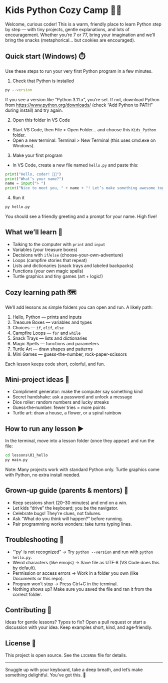 # Kids Python Cozy Camp 🐍✨

Welcome, curious coder! This is a warm, friendly place to learn Python step by step — with tiny projects, gentle explanations, and lots of encouragement. Whether you’re 7 or 77, bring your imagination and we’ll bring the snacks (metaphorical… but cookies are encouraged).

## Quick start (Windows) ⏱️

Use these steps to run your very first Python program in a few minutes.

1) Check that Python is installed

```bat
py --version
```

If you see a version like “Python 3.11.x”, you’re set. If not, download Python from https://www.python.org/downloads/ (check “Add Python to PATH” during install) and try again.

2) Open this folder in VS Code

- Start VS Code, then File > Open Folder… and choose this `Kids_Python` folder.
- Open a new terminal: Terminal > New Terminal (this uses cmd.exe on Windows).

3) Make your first program

- In VS Code, create a new file named `hello.py` and paste this:

```python
print("Hello, coder! 🐍💖")
print("What’s your name?")
name = input("> ")
print("Nice to meet you, " + name + "! Let’s make something awesome together.")
```

4) Run it

```bat
py hello.py
```

You should see a friendly greeting and a prompt for your name. High five!

## What we’ll learn 🌈

- Talking to the computer with `print` and `input`
- Variables (your treasure boxes)
- Decisions with `if`/`else` (choose-your-own-adventure)
- Loops (campfire stories that repeat)
- Lists and dictionaries (snack trays and labeled backpacks)
- Functions (your own magic spells)
- Turtle graphics and tiny games (art + logic!)

## Cozy learning path 🗺️

We’ll add lessons as simple folders you can open and run. A likely path:

1. Hello, Python — prints and inputs
2. Treasure Boxes — variables and types
3. Choices — `if`, `elif`, `else`
4. Campfire Loops — `for` and `while`
5. Snack Trays — lists and dictionaries
6. Magic Spells — functions and parameters
7. Turtle Art — draw shapes and patterns
8. Mini Games — guess-the-number, rock-paper-scissors

Each lesson keeps code short, colorful, and fun.

## Mini‑project ideas 🎯

- Compliment generator: make the computer say something kind
- Secret handshake: ask a password and unlock a message
- Dice roller: random numbers and lucky streaks
- Guess‑the‑number: fewer tries = more points
- Turtle art: draw a house, a flower, or a spiral rainbow

## How to run any lesson ▶️

In the terminal, move into a lesson folder (once they appear) and run the file:

```bat
cd lessons\01_hello
py main.py
```

Note: Many projects work with standard Python only. Turtle graphics come with Python, no extra install needed.

## Grown‑up guide (parents & mentors) 🧭

- Keep sessions short (20–30 minutes) and end on a win.
- Let kids “drive” the keyboard; you be the navigator.
- Celebrate bugs! They’re clues, not failures.
- Ask “What do you think will happen?” before running.
- Pair programming works wonders: take turns typing lines.

## Troubleshooting 🧩

- “'py' is not recognized” → Try `python --version` and run with `python hello.py`.
- Weird characters (like emojis) → Save file as UTF‑8 (VS Code does this by default).
- Permission or access errors → Work in a folder you own (like Documents or this repo).
- Program won’t stop → Press Ctrl+C in the terminal.
- Nothing shows up? Make sure you saved the file and ran it from the correct folder.

## Contributing 💌

Ideas for gentle lessons? Typos to fix? Open a pull request or start a discussion with your idea. Keep examples short, kind, and age‑friendly.

## License 📜

This project is open source. See the `LICENSE` file for details.

---

Snuggle up with your keyboard, take a deep breath, and let’s make something delightful. You’ve got this. 🌟

